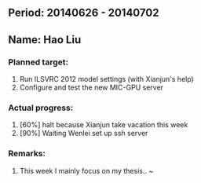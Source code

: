 ## Period: 20140626 - 20140702
## Name: Hao Liu

### Planned target:
1. Run ILSVRC 2012 model settings (with Xianjun's help)
2. Configure and test the new MIC-GPU server


### Actual progress:
1.   [60%] halt because Xianjun take vacation this week
2.   [90%] Waiting Wenlei set up ssh server

### Remarks:
1.   This week I mainly focus on my thesis.. 
~                                    
